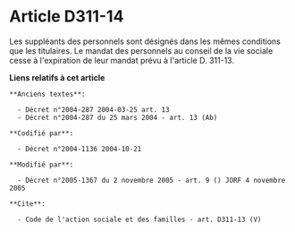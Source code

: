 # Article D311-14

Les suppléants des personnels sont désignés dans les mêmes conditions que les titulaires. Le mandat des personnels au conseil
de la vie sociale cesse à l'expiration de leur mandat prévu à l'article D. 311-13.

**Liens relatifs à cet article**

	**Anciens textes**:

	  - Décret n°2004-287 2004-03-25 art. 13
	  - Décret n°2004-287 du 25 mars 2004 - art. 13 (Ab)

	**Codifié par**:

	  - Décret n°2004-1136 2004-10-21

	**Modifié par**:

	  - Décret n°2005-1367 du 2 novembre 2005 - art. 9 () JORF 4 novembre 2005

	**Cite**:

	  - Code de l'action sociale et des familles - art. D311-13 (V)
